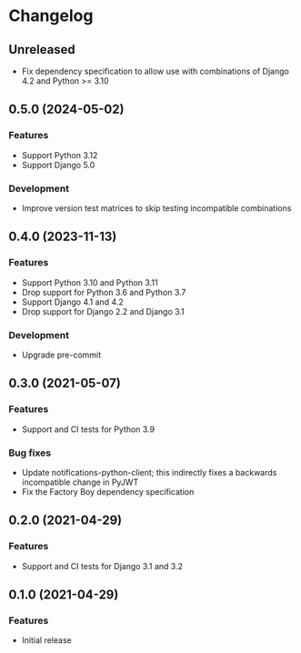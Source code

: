 # Changelog

## Unreleased

- Fix dependency specification to allow use with combinations of Django 4.2 and Python >= 3.10

## 0.5.0 (2024-05-02)

### Features

- Support Python 3.12
- Support Django 5.0

### Development

- Improve version test matrices to skip testing incompatible combinations

## 0.4.0 (2023-11-13)

### Features

- Support Python 3.10 and Python 3.11
- Drop support for Python 3.6 and Python 3.7
- Support Django 4.1 and 4.2
- Drop support for Django 2.2 and Django 3.1

### Development

- Upgrade pre-commit

## 0.3.0 (2021-05-07)

### Features

- Support and CI tests for Python 3.9

### Bug fixes

- Update notifications-python-client; this indirectly fixes a backwards incompatible change in PyJWT
- Fix the Factory Boy dependency specification

## 0.2.0 (2021-04-29)

### Features

- Support and CI tests for Django 3.1 and 3.2

## 0.1.0 (2021-04-29)

### Features

- Initial release
